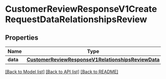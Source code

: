 # CustomerReviewResponseV1CreateRequestDataRelationshipsReview

## Properties
Name | Type | Description | Notes
------------ | ------------- | ------------- | -------------
**data** | [**CustomerReviewResponseV1RelationshipsReviewData**](CustomerReviewResponseV1RelationshipsReviewData.md) |  | 

[[Back to Model list]](../README.md#documentation-for-models) [[Back to API list]](../README.md#documentation-for-api-endpoints) [[Back to README]](../README.md)


